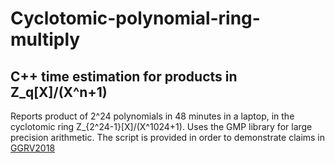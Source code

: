 # Cyclotomic-polynomial-ring-multiply
## C++ time estimation for products in Z_q[X]/(X^n+1)

Reports product of 2^24 polynomials in 48 minutes in a laptop, in the cyclotomic ring Z_{2^24-1}[X]/(X^1024+1).
Uses the GMP library for large precision arithmetic. 
The script is provided in order to demonstrate claims in [GGRV2018](https://eprint.iacr.org/2018/1177) 
